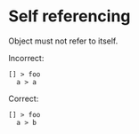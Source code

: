 # Self referencing

Object must not refer to itself.

Incorrect:

```eo
[] > foo
  a > a
```

Correct:

```eo
[] > foo
  a > b
```